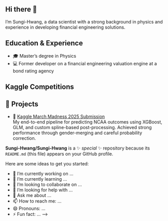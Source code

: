 ## Hi there 👋
I’m Sungi-Hwang, a data scientist with a strong background in physics and experience in developing financial engineering solutions.  
## Education & Experience  
- 🎓 Master’s degree in Physics  
- 💻 Former developer on a financial engineering valuation engine at a bond rating agency
## Kaggle Competitions
## 🔗 Projects  
- 🏀 [Kaggle March Madness 2025 Submission](https://github.com/Sungi-Hwang/kaggle-march-madness-2025)  
  My end-to-end pipeline for predicting NCAA outcomes using XGBoost, GLM, and custom spline-based post-processing. Achieved strong performance through gender-merging and careful probability correction.

**Sungi-Hwang/Sungi-Hwang** is a ✨ _special_ ✨ repository because its `README.md` (this file) appears on your GitHub profile.

Here are some ideas to get you started:

- 🔭 I’m currently working on ...
- 🌱 I’m currently learning ...
- 👯 I’m looking to collaborate on ...
- 🤔 I’m looking for help with ...
- 💬 Ask me about ...
- 📫 How to reach me: ...
- 😄 Pronouns: ...
- ⚡ Fun fact: ...
-->
